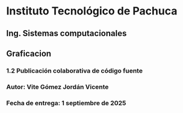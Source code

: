 # **Instituto Tecnológico de Pachuca**
## Ing. Sistemas computacionales

## Graficacion
### 1.2 Publicación colaborativa de código fuente
### Autor: Vite Gómez Jordán Vicente 
### Fecha de entrega: 1 septiembre de 2025
